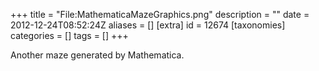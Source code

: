 +++
title = "File:MathematicaMazeGraphics.png"
description = ""
date = 2012-12-24T08:52:24Z
aliases = []
[extra]
id = 12674
[taxonomies]
categories = []
tags = []
+++

Another maze generated by Mathematica.
